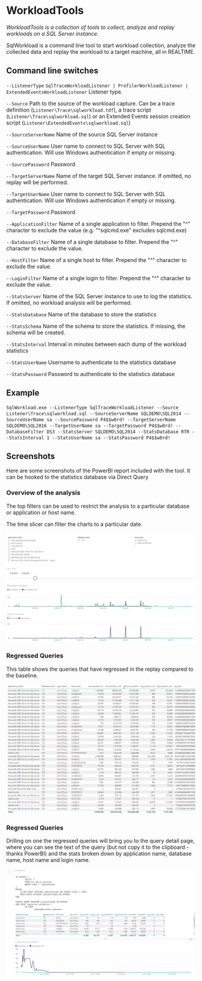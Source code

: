 # WorkloadTools

*WorkloadTools is a collection of tools to collect, analyze and replay workloads on a SQL Server instance.*

SqlWorkload is a command line tool to start workload collection, analyze the collected data and replay the workload to a target machine, all in REALTIME.

## Command line switches

`--ListenerType` `SqlTraceWorkloadListener | ProfilerWorkloadListener | ExtendedEventsWorkloadListener` Listener type. 

`--Source` Path to the source of the workload capture. Can be a trace definition (`Listener\Trace\sqlworkload.tdf`), a trace script (`Listener\Trace\sqlworkload.sql`) or an Extended Events session creation script (`Listener\ExtendedEvents\sqlworkload.sql`)

`--SourceServerName` Name of the source SQL Server instance

`--SourceUserName` User name to connect to SQL Server with SQL authentication. Will use Windows authentication if empty or missing.

`--SourcePassword` Password

`--TargetServerName` Name of the target SQL Server instance. If omitted, no replay will be performed. 

`--TargetUserName` User name to connect to SQL Server with SQL authentication. Will use Windows authentication if empty or missing.

`--TargetPassword` Password

`--ApplicationFilter` Name of a single application to filter. Prepend the "^" character to exclude the value (e.g. "^sqlcmd.exe" excludes sqlcmd.exe)

`--DatabaseFilter` Name of a single database to filter. Prepend the "^" character to exclude the value.

`--HostFilter` Name of a single host to filter. Prepend the "^" character to exclude the value.

`--LoginFilter` Name of a single login to filter. Prepend the "^" character to exclude the value.

`--StatsServer` Name of the SQL Server instance to use to log the statistics. If omitted, no workload analysis will be performed.

`--StatsDatabase` Name of the database to store the statistics

`--StatsSchema` Name of the schema to store the statistics. If missing, the schema will be created.

`--StatsInterval` Interval in minutes between each dump of the workload statistics

`--StatsUserName` Username to authenticate to the statistics database 

`--StatsPassword` Password to authenticate to the statistics database

## Example

```text
SqlWorkload.exe --ListenerType SqlTraceWorkloadListener --Source Listener\Trace\sqlworkload.sql --SourceServerName SQLDEMO\SQL2014 --SourceUserName sa --SourcePassword P4$$w0rd! --TargetServerName SQLDEMO\SQL2016 --TargetUserName sa --TargetPassword P4$$w0rd! --DatabaseFilter DS3 --StatsServer SQLDEMO\SQL2014 --StatsDatabase RTR --StatsInterval 1 --StatsUserName sa --StatsPassword P4$$w0rd!
```

## Screenshots

Here are some screenshots of the PowerBI report included with the tool. It can be hooked to the statistics database via Direct Query

### Overview of the analysis

The top filters can be used to restrict the analysis to a particular database  or application or host name.

The time slicer can filter the charts to a particular date.

![SqlWorkload analysis Overview](./Images/SqlWorkloadOverview.png "Overview")

### Regressed Queries

This table shows the queries that have regressed in the replay compared to the baseline.

![SqlWorkload regressed queries](./Images/SqlWorkloadRegresses.png "RegressedQueries")

### Regressed Queries

Drilling on one the regressed queries will bring you to the query detail page, where you can see the text of the query (but not copy it to the clipboard - thanks PowerBI) and the stats broken down by application name, database name, host name and login name.

![SqlWorkload query detail](./Images/SqlWorkloadDetail.png "Detail")